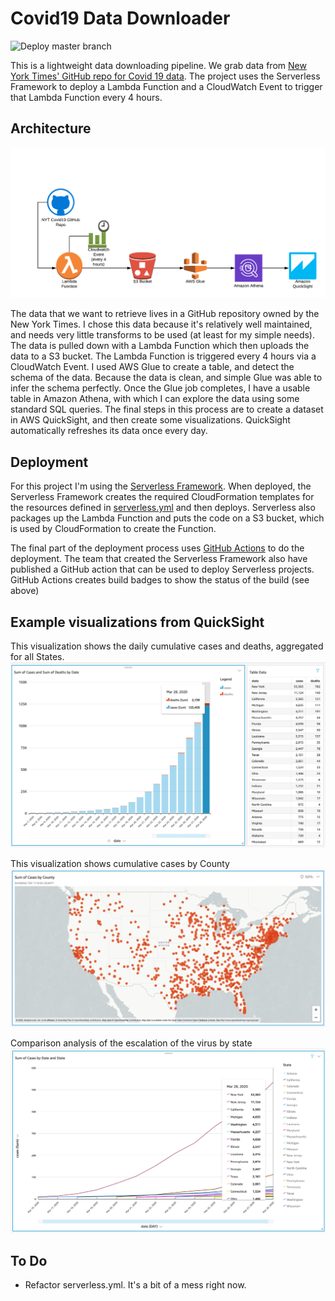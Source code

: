 # Covid19 Data Downloader 
![Deploy master branch](https://github.com/kepstein/covidDataDownloader/workflows/Deploy%20master%20branch/badge.svg?branch=master)

This is a lightweight data downloading pipeline. We grab data from [New York Times' GitHub repo for Covid 19 data](https://github.com/nytimes/covid-19-data). 
The project uses the Serverless Framework to deploy a Lambda Function and a CloudWatch Event to trigger that Lambda
Function every 4 hours. 

## Architecture
![Architecture](docs/architecture.png)

The data that we want to retrieve lives in a GitHub repository owned by the New York Times. I chose this data because it's
relatively well maintained, and needs very little transforms to be used (at least for my simple needs). The data is pulled 
down with a Lambda Function which then uploads the data to a S3 bucket. The Lambda Function is triggered every 4 hours via a 
CloudWatch Event. I used AWS Glue to create a table, and detect the 
schema of the data. Because the data is clean, and simple Glue was able to infer the schema perfectly. Once the Glue job completes, 
I have a usable table in Amazon Athena, with which I can explore the data using some standard SQL queries. The final steps 
in this process are to create a dataset in AWS QuickSight, and then create some visualizations. QuickSight automatically refreshes 
its data once every day. 

## Deployment

For this project I'm using the [Serverless Framework](https://serverless.com). When deployed, the Serverless Framework creates 
the required CloudFormation templates for the resources defined in [serverless.yml](serverless.yml) and then deploys. Serverless
also packages up the Lambda Function and puts the code on a S3 bucket, which is used by CloudFormation to create the Function.

The final part of the deployment process uses [GitHub Actions](https://github.com/features/actions) to do the deployment. 
The team that created the Serverless Framework also have published a GitHub action that can be used to deploy Serverless
projects. GitHub Actions creates build badges to show the status of the build (see above)  

## Example visualizations from QuickSight

This  visualization shows the daily cumulative cases and deaths, aggregated for all States. 
![Bar chart showing daily, cumulative cases and deaths for all states](docs/daily-totals.png)

This visualization shows cumulative cases by County
![Map cumulative cases fr counties](docs/counties-cases-map.png)

Comparison analysis of the escalation of the virus by state
![Comparative escalation analysis](docs/states-covid-growth.png)

## To Do
- Refactor serverless.yml. It's a bit of a mess right now. 
